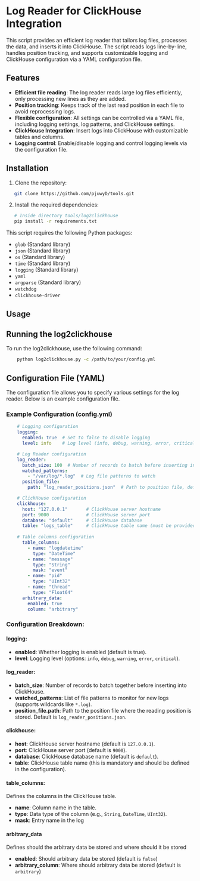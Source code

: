 # Log Reader for ClickHouse Integration

This script provides an efficient log reader that tailors log files, processes the data, and inserts it into ClickHouse. The script reads logs line-by-line, handles position tracking, and supports customizable logging and ClickHouse configuration via a YAML configuration file.

## Features
- **Efficient file reading**: The log reader reads large log files efficiently, only processing new lines as they are added.
- **Position tracking**: Keeps track of the last read position in each file to avoid reprocessing logs.
- **Flexible configuration**: All settings can be controlled via a YAML file, including logging settings, log patterns, and ClickHouse settings.
- **ClickHouse Integration**: Insert logs into ClickHouse with customizable tables and columns.
- **Logging control**: Enable/disable logging and control logging levels via the configuration file.

## Installation

1. Clone the repository:
```bash
   git clone https://github.com/pjuwyD/tools.git
```

2. Install the required dependencies:

```bash
   # Inside directory tools/log2clickhouse
   pip install -r requirements.txt
```

This script requires the following Python packages:

- `glob` (Standard library)
- `json` (Standard library)
- `os` (Standard library)
- `time` (Standard library)
- `logging` (Standard library)
- `yaml`
- `argparse` (Standard library)
- `watchdog`
- `clickhouse-driver`

## Usage

## Running the log2clickhouse
To run the log2clickhouse, use the following command:
```bash 
    python log2clickhouse.py -c /path/to/your/config.yml
```

## Configuration File (YAML)
The configuration file allows you to specify various settings for the log reader. Below is an example configuration file.

### Example Configuration (config.yml)
```yaml
    # Logging configuration
    logging:
      enabled: true  # Set to false to disable logging
      level: info    # Log level (info, debug, warning, error, critical)

    # Log Reader configuration
    log_reader:
      batch_size: 100  # Number of records to batch before inserting into ClickHouse
      watched_patterns:
        - "/var/log/*.log"  # Log file patterns to watch
      position_file:
        path: "log_reader_positions.json"  # Path to position file, default is 'log_reader_positions.json'

    # ClickHouse configuration
    clickhouse:
      host: "127.0.0.1"       # ClickHouse server hostname
      port: 9000              # ClickHouse server port
      database: "default"     # ClickHouse database
      table: "logs_table"     # ClickHouse table name (must be provided)
    
    # Table columns configuration
      table_columns:
        - name: "logdatetime"
          type: "DateTime"
        - name: "message"
          type: "String"
          mask: "event"
        - name: "pid"
          type: "UInt32"
        - name: "thread"
          type: "Float64"
      arbitrary_data:
        enabled: true
        column: "arbitrary"
```

### Configuration Breakdown:
#### logging:
- **enabled**: Whether logging is enabled (default is true).
- **level**: Logging level (options: `info`, `debug`, `warning`, `error`, `critical`).

#### log_reader:
- **batch_size**: Number of records to batch together before inserting into ClickHouse.
- **watched_patterns**: List of file patterns to monitor for new logs (supports wildcards like `*.log`).
- **position_file.path**: Path to the position file where the reading position is stored. Default is `log_reader_positions.json`.

#### clickhouse:
- **host**: ClickHouse server hostname (default is `127.0.0.1`).
- **port**: ClickHouse server port (default is `9000`).
- **database**: ClickHouse database name (default is `default`).
- **table**: ClickHouse table name (this is mandatory and should be defined in the configuration).

#### table_columns:
Defines the columns in the ClickHouse table.
- **name**: Column name in the table.
- **type**: Data type of the column (e.g., `String`, `DateTime`, `UInt32`).
- **mask**: Entry name in the log

#### arbitrary_data
Defines should the arbitrary data be stored and where should it be stored
- **enabled**: Should arbitrary data be stored (default is `false`)
- **arbitrary_column**: Where should arbitrary data be stored (default is `arbitrary`)

